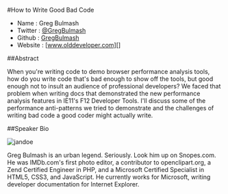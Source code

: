 #How to Write Good Bad Code

* Name      : Greg Bulmash
* Twitter   : [@GregBulmash][]
* Github    : [GregBulmash][]
* Website   : [www.olddeveloper.com][]

##Abstract

When you're writing code to demo browser performance analysis tools, how do you write code that's bad enough to show off the tools, but good enough not to insult an audience of professional developers? We faced that problem when writing docs that demonstrated the new performance analysis features in IE11's F12 Developer Tools. I'll discuss some of the performance anti-patterns we tried to demonstrate and the challenges of writing bad code a good coder might actually write.

##Speaker Bio

![jandoe](https://raw.github.com/cascadiajs/2013.cascadiajs.com/master/images/gregbulmash.png)

Greg Bulmash is an urban legend. Seriously. Look him up on Snopes.com. He was IMDb.com's first photo editor, a contributor to openclipart.org, a Zend Certified Engineer in PHP, and a Microsoft Certified Specialist in HTML5, CSS3, and JavaScript. He currently works for Microsoft, writing developer documentation for Internet Explorer. 

[@GregBulmash]:http://twitter.com/GregBulmash
[gregbulmash]:http://github.com/GregBulmash
[www.olddeveloper.com]:http://www.olddeveloper.com
